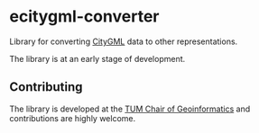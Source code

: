 # ecitygml-converter

Library for converting [CityGML](https://www.ogc.org/standard/citygml/) data to other representations.

The library is at an early stage of development.

## Contributing

The library is developed at the [TUM Chair of Geoinformatics](https://github.com/tum-gis) and contributions are highly welcome.
